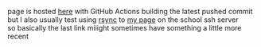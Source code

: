 page is hosted [here](https://ekatwikz.github.io/three.js_practice/) with GitHub Actions building the latest pushed commit  
but I also usually test using [rsync](https://www.man7.org/linux/man-pages/man1/rsync.1.html#GENERAL) to [my page](https://spages.mini.pw.edu.pl/~katwikirizee/three.js_practice/) on the school ssh server  
so basically the last link miiight sometimes have something a little more recent
